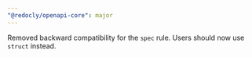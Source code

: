 ```yaml
---
"@redocly/openapi-core": major
---
```


Removed backward compatibility for the `spec` rule. Users should now use `struct` instead.
